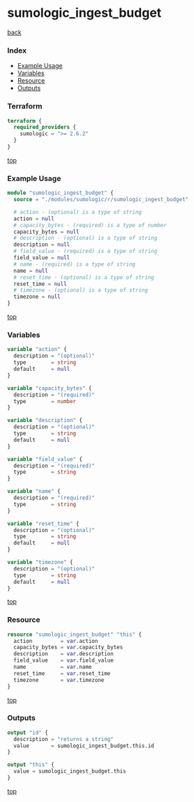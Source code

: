 # sumologic_ingest_budget

[back](../sumologic.md)

### Index

- [Example Usage](#example-usage)
- [Variables](#variables)
- [Resource](#resource)
- [Outputs](#outputs)

### Terraform

```terraform
terraform {
  required_providers {
    sumologic = ">= 2.6.2"
  }
}
```

[top](#index)

### Example Usage

```terraform
module "sumologic_ingest_budget" {
  source = "./modules/sumologic/r/sumologic_ingest_budget"

  # action - (optional) is a type of string
  action = null
  # capacity_bytes - (required) is a type of number
  capacity_bytes = null
  # description - (optional) is a type of string
  description = null
  # field_value - (required) is a type of string
  field_value = null
  # name - (required) is a type of string
  name = null
  # reset_time - (optional) is a type of string
  reset_time = null
  # timezone - (optional) is a type of string
  timezone = null
}
```

[top](#index)

### Variables

```terraform
variable "action" {
  description = "(optional)"
  type        = string
  default     = null
}

variable "capacity_bytes" {
  description = "(required)"
  type        = number
}

variable "description" {
  description = "(optional)"
  type        = string
  default     = null
}

variable "field_value" {
  description = "(required)"
  type        = string
}

variable "name" {
  description = "(required)"
  type        = string
}

variable "reset_time" {
  description = "(optional)"
  type        = string
  default     = null
}

variable "timezone" {
  description = "(optional)"
  type        = string
  default     = null
}
```

[top](#index)

### Resource

```terraform
resource "sumologic_ingest_budget" "this" {
  action         = var.action
  capacity_bytes = var.capacity_bytes
  description    = var.description
  field_value    = var.field_value
  name           = var.name
  reset_time     = var.reset_time
  timezone       = var.timezone
}
```

[top](#index)

### Outputs

```terraform
output "id" {
  description = "returns a string"
  value       = sumologic_ingest_budget.this.id
}

output "this" {
  value = sumologic_ingest_budget.this
}
```

[top](#index)
